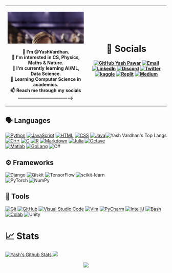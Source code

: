 <table>
  <tr>
    <th width="50%">

![](hello-there-general-kenobi.gif)

👋 I’m @YashVardhan. <br>
👀 I'm interested in CS, Physics, Maths & Nature. <br>
🌱 I'm currently learning AI/ML, Data Science. <br>
📖 Learning Computer Science in academics. <br>
📫 Reach me through my socials ———————————⟶
        </th>
      

<th>

# 🔗 Socials
[![GitHub Yash Pawar](https://img.shields.io/github/followers/YashVardhan-AI?label=follow&style=for-the-badge&logo=github&logoColor=white&labelColor=333333)](https://github.com/YashVardhan-AI)
[![Email](https://img.shields.io/badge/Mail-004788?style=for-the-badge&logo=gmail&logoColor=white)](mailto:yash834forge@gmail.com)
[![LinkedIn](https://img.shields.io/badge/LinkedIn-0077B5?style=for-the-badge&logo=linkedin&logoColor=white)](https://www.linkedin.com/in/yash-vardhan-323101215/)
[![Discord](https://img.shields.io/badge/Discord-7289DA?style=for-the-badge&logo=discord&logoColor=white)](https://discord.gg/Ghost-Emperor#0363)
[![Twitter](https://img.shields.io/badge/Twitter-1A8CD8?style=for-the-badge&logo=twitter&logoColor=white)](https://twitter.com/@YashVar20)
[![kaggle](https://img.shields.io/badge/kaggle-31C3FF?style=for-the-badge&logo=kaggle&logoColor=white)](https://www.kaggle.com/poruskapil1)
[![Replit](https://img.shields.io/badge/Replit.com-1D2021?style=for-the-badge&logo=replit&logoColor=white)](https://replit.com/@godofwings)
[![Medium](https://img.shields.io/badge/Medium-12100E?style=for-the-badge&logo=medium&logoColor=white)](https://medium.com/@yash834forge)
  

</th>
</tr>
</table>




## 🗣 Languages
<img align="right" src="https://github-readme-stats.vercel.app/api/top-langs/?username=YashVardhan-AI&layout=compact&theme=dark" alt="Yash Vardhan's Top Langs" height="200">

[![Python](https://img.shields.io/badge/Python-Primary_Language-3776AB?style=for-the-badge&logo=python)](https://www.python.org/)
[![JavaScript](https://img.shields.io/badge/JavaScript-HateIt-FFCE5A?style=for-the-badge&logo=javascript)](https://www.javascript.com/)
[![HTML](https://img.shields.io/badge/HTML-Basics-DD4A24?style=for-the-badge&logo=html5&logoColor=white)](https://www.w3schools.com/html/default.asp)
[![CSS](https://img.shields.io/badge/CSS-Basics-254BDD?style=for-the-badge&logo=css3)](https://www.w3schools.com/css/default.asp) 
[![Java](https://img.shields.io/badge/Java-Basics-E51F24?style=for-the-badge&logo=java&logoColor=white)](https://docs.oracle.com/en/java/) 
[![C++](https://img.shields.io/badge/C++-Basics-6295CB?style=for-the-badge&logo=cplusplus)]()
[![C](https://img.shields.io/badge/C-Basics-00427E?style=for-the-badge&logo=c&logoColor=white)]() 
[![R](https://img.shields.io/badge/R-Basics-276DC3?style=for-the-badge&logo=r)](https://www.r-project.org/about.html)
[![Markdown](https://img.shields.io/badge/Markdown-Basics-0077B5?style=for-the-badge&logo=markdown)](https://en.wikipedia.org/wiki/Markdown)
[![Julia](https://img.shields.io/badge/Julia-learning-8B549B?style=for-the-badge&logo=Julia&logoColor=white)](https://julialang.org) 
[![Octave](https://img.shields.io/badge/Octave-learning-3EAECE?style=for-the-badge&logo=octave&logoColor=white)](https://www.gnu.org/software/octave/index) 
[![Matlab](https://img.shields.io/badge/Matlab-learning-6BA299?style=for-the-badge&logo=matlab)](https://matlab.mathworks.com/) 
[![GoLang](https://img.shields.io/badge/Golang-Learning-6BA259?style=for-the-badge&logo=Go)](https://golang.org/) 
![C#](https://img.shields.io/badge/CSharp-Learning-6BA259?style=for-the-badge&logo=c-sharp)


## ⚙️ Frameworks
![Django](https://img.shields.io/badge/django-%23092E20.svg?style=for-the-badge&logo=django&logoColor=white)
![Qiskit](https://img.shields.io/badge/Qiskit-%236929C4.svg?style=for-the-badge&logo=Qiskit&logoColor=white)
![TensorFlow](https://img.shields.io/badge/TensorFlow-%23FF6F00.svg?style=for-the-badge&logo=TensorFlow&logoColor=white)
![scikit-learn](https://img.shields.io/badge/scikit--learn-%23F7931E.svg?style=for-the-badge&logo=scikit-learn&logoColor=white)
![PyTorch](https://img.shields.io/badge/PyTorch-%23EE4C2C.svg?style=for-the-badge&logo=PyTorch&logoColor=white)
![NumPy](https://img.shields.io/badge/numpy-%23013243.svg?style=for-the-badge&logo=numpy&logoColor=white)

## 🔧 Tools
[![Git](https://img.shields.io/badge/Git-FF5611?style=for-the-badge&logo=git&logoColor=white)](https://git-scm.com/)
[![GitHub](https://img.shields.io/badge/GitHub-0D1117?style=for-the-badge&logo=github&logoColor=white)](https://github.com/)
[![Visual Studio Code](https://img.shields.io/badge/Visual_Studio_Code-22A6F2?style=for-the-badge&logo=visualstudio)](https://code.visualstudio.com/)
[![Vim](https://img.shields.io/badge/Vim-019331?style=for-the-badge&logo=vim)](https://www.vim.org/)
[![PyCharm](https://img.shields.io/badge/PyCharm-4C4C4C?style=for-the-badge&logo=pycharm)](https://www.jetbrains.com/pycharm/)
[![IntelliJ](https://img.shields.io/badge/IntelliJ_IDEA-4C4C4C?style=for-the-badge&logo=intellij%20idea)](https://www.jetbrains.com/idea/)
[![Bash](https://img.shields.io/badge/Bash-272E35?style=for-the-badge&logo=gnu%20bash&logoColor=white)](https://www.gnu.org/software/bash/)
[![Colab](https://img.shields.io/badge/Google_Colab-FF8C0A?style=for-the-badge&logo=google%20colab&logoColor=white)](https://colab.research.google.com/)
![Unity](https://img.shields.io/badge/unity-%23000000.svg?style=for-the-badge&logo=unity&logoColor=white)
# 📈 Stats


<p align="center">
    <div style="display: inline-block;margin: auto;">
        <a href="https://github.com/YashVardhan-AI">
            <img src="https://github-readme-stats.vercel.app/api?username=YashVardhan-AI&hide=issue&show_icons=true&theme=gotham" alt="Yash's Github Stats" height="160">
    	    <img src="https://github-readme-streak-stats.herokuapp.com/?user=YashVardhan-AI&theme=onedark&count_private=false&theme=gotham" height=160>
            <!-- [![Yash's GitHub stats](https://github-readme-stats.vercel.app/api?username=yashppawar&hide=issues&show_icons=true&theme=darcula)](https://github.com/yashppawar) -->
            <!-- [![Top Langs](https://github-readme-stats.vercel.app/api/top-langs/?username=yashppawar&layout=compact&theme=darcula)](https://github.com/yashppawar) -->
        </a>
    </div>
</p>

<p align="center">
    <a href="https://github.com/YashVardhan-AI">
    	<img align="center" src="https://activity-graph.herokuapp.com/graph?username=YashVardhan-AI&bg_color=0C1014&color=2AA789&line=2AA790&point=fff&area=2AA789">
    </a>
</p>
